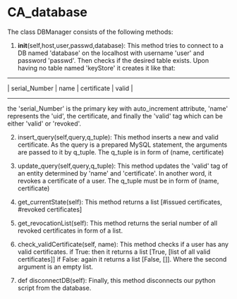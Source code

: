 # CA_database

The class DBManager consists of the following methods:
  1. __init__(self,host,user,passwd,database):
    This method tries to connect to a DB named 'database' on the localhost with username 'user' and password 'passwd'.
    Then checks if the desired table exists. Upon having no table named 'keyStore' it creates it like that:
   ______________________________________________
   | serial_Number | name | certificate | valid |
   ______________________________________________
   
   the 'serial_Number' is the primary key with auto_increment attribute, 'name' represents the 'uid', the certificate, and finally
   the 'valid' tag which can be either 'valid' or 'revoked'.
   
  2. insert_query(self,query,q_tuple):
    This method inserts a new and valid certificate. 
    As the query is a prepared MySQL statement, the arguments are passed to it by q_tuple. 
    The q_tuple is in form of (name, certificate)
    
  3. update_query(self,query,q_tuple):
    This method updates the 'valid' tag of an entity determined by 'name' and 'certificate'. In another word, it revokes a 
    certificate of a user. The q_tuple must be in form of (name, certificate)
    
  4. get_currentState(self):
    This method returns a list [#issued certificates, #revoked certificates]
    
  5. get_revocationList(self):
    This method returns the serial number of all revoked certificates in form of a list.
    
  6. check_validCertificate(self, name):
    This method checks if a user has any valid certificates.
        if True: then it returns a list [True, [list of all valid certificates]]
        if False: again it returns a list [False, []]. Where the second argument is an empty list.
        
  7. def disconnectDB(self):
    Finally, this method disconnects our python script from the database.
